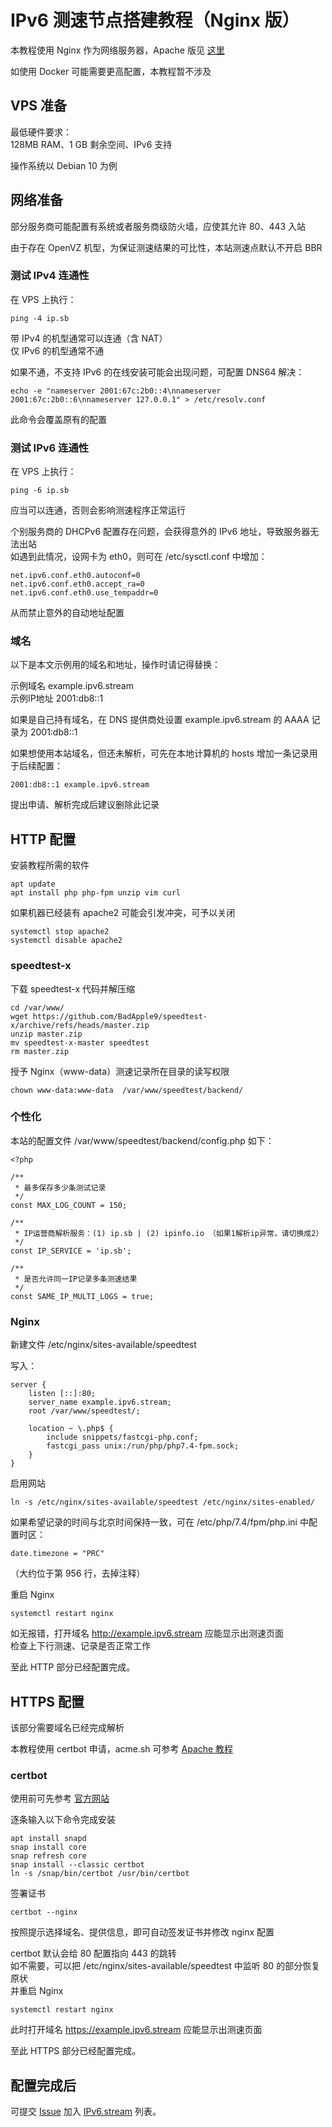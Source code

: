 # IPv6 测速节点搭建教程（Nginx 版）

本教程使用 Nginx 作为网络服务器，Apache 版见 [这里](../apache)  

如使用 Docker 可能需要更高配置，本教程暂不涉及  

## VPS 准备  


最低硬件要求：  
128MB RAM、1 GB 剩余空间、IPv6 支持  
  
操作系统以 Debian 10 为例   


## 网络准备  

部分服务商可能配置有系统或者服务商级防火墙，应使其允许 80、443 入站  

由于存在 OpenVZ 机型，为保证测速结果的可比性，本站测速点默认不开启 BBR  


### 测试 IPv4 连通性  
在 VPS 上执行：  
```
ping -4 ip.sb
```
带 IPv4 的机型通常可以连通（含 NAT）  
仅 IPv6 的机型通常不通  
  
如果不通，不支持 IPv6 的在线安装可能会出现问题，可配置 DNS64 解决：  
```
echo -e "nameserver 2001:67c:2b0::4\nnameserver 2001:67c:2b0::6\nnameserver 127.0.0.1" > /etc/resolv.conf
```
此命令会覆盖原有的配置  

### 测试 IPv6 连通性  
在 VPS 上执行：
```
ping -6 ip.sb
```  
应当可以连通，否则会影响测速程序正常运行  

个别服务商的 DHCPv6 配置存在问题，会获得意外的 IPv6 地址，导致服务器无法出站  
如遇到此情况，设网卡为 eth0，则可在 /etc/sysctl.conf 中增加：  
```
net.ipv6.conf.eth0.autoconf=0
net.ipv6.conf.eth0.accept_ra=0
net.ipv6.conf.eth0.use_tempaddr=0
```
从而禁止意外的自动地址配置  

### 域名  
以下是本文示例用的域名和地址，操作时请记得替换：  
  
示例域名    example.ipv6.stream  
示例IP地址  2001:db8::1  
  
如果是自己持有域名，在 DNS 提供商处设置 example.ipv6.stream 的 AAAA 记录为 2001:db8::1  

如果想使用本站域名，但还未解析，可先在本地计算机的 hosts 增加一条记录用于后续配置：  
```
2001:db8::1 example.ipv6.stream
```
提出申请、解析完成后建议删除此记录  


## HTTP 配置  

安装教程所需的软件

```
apt update  
apt install php php-fpm unzip vim curl
```

如果机器已经装有 apache2 可能会引发冲突，可予以关闭  

```
systemctl stop apache2
systemctl disable apache2
```


### speedtest-x
下载 speedtest-x 代码并解压缩

```
cd /var/www/
wget https://github.com/BadApple9/speedtest-x/archive/refs/heads/master.zip
unzip master.zip
mv speedtest-x-master speedtest
rm master.zip
```

授予 Nginx（www-data）测速记录所在目录的读写权限  
```
chown www-data:www-data  /var/www/speedtest/backend/
```


### 个性化

  

本站的配置文件 /var/www/speedtest/backend/config.php 如下：

```
<?php

/**
 * 最多保存多少条测试记录
 */
const MAX_LOG_COUNT = 150;

/**
 * IP运营商解析服务：(1) ip.sb | (2) ipinfo.io （如果1解析ip异常，请切换成2）
 */
const IP_SERVICE = 'ip.sb';

/**
 * 是否允许同一IP记录多条测速结果
 */
const SAME_IP_MULTI_LOGS = true;
```
   
### Nginx
新建文件 /etc/nginx/sites-available/speedtest   

写入：
```
server {
    listen [::]:80;
    server_name example.ipv6.stream;
    root /var/www/speedtest/;

    location ~ \.php$ {
        include snippets/fastcgi-php.conf;
        fastcgi_pass unix:/run/php/php7.4-fpm.sock;
    }
}
```
   
启用网站  
```
ln -s /etc/nginx/sites-available/speedtest /etc/nginx/sites-enabled/
```

如果希望记录的时间与北京时间保持一致，可在 /etc/php/7.4/fpm/php.ini 中配置时区：
```
date.timezone = "PRC"
```
（大约位于第 956 行，去掉注释）

重启 Nginx  
```
systemctl restart nginx
```

如无报错，打开域名 http://example.ipv6.stream 应能显示出测速页面  
检查上下行测速、记录是否正常工作  

至此 HTTP 部分已经配置完成。  

## HTTPS 配置
该部分需要域名已经完成解析  

本教程使用 certbot 申请，acme.sh 可参考 [Apache 教程](../apache#acmesh)   

### certbot 
使用前可先参考 [官方网站](https://certbot.eff.org/lets-encrypt/debianbuster-nginx)   

逐条输入以下命令完成安装  
```
apt install snapd
snap install core
snap refresh core
snap install --classic certbot
ln -s /snap/bin/certbot /usr/bin/certbot

```
  
  
  
签署证书  
```
certbot --nginx  
```  

按照提示选择域名、提供信息，即可自动签发证书并修改 nginx 配置   

certbot 默认会给 80 配置指向 443 的跳转  
如不需要，可以把 /etc/nginx/sites-available/speedtest 中监听 80 的部分恢复原状  
并重启 Nginx  
```
systemctl restart nginx
```

此时打开域名 https://example.ipv6.stream 应能显示出测速页面  

至此 HTTPS 部分已经配置完成。  

## 配置完成后

可提交 [Issue](https://github.com/TulvL/IPv6.stream/issues/new?assignees=&labels=&template=------.md&title=%E6%96%B0%E7%AB%99%E7%82%B9%E6%8F%90%E4%BA%A4) 加入 [IPv6.stream](https://IPv6.stream) 列表。     